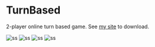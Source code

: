 # TurnBased

2-player online turn based game. See [my site](https:://manby.org/) to download.

![ss](https://manby.org/assets/screenshot2.png)
![ss](https://manby.org/assets/screenshot3.png)
![ss](https://manby.org/assets/screenshot4.png)
![ss](https://manby.org/assets/screenshot5.png)
